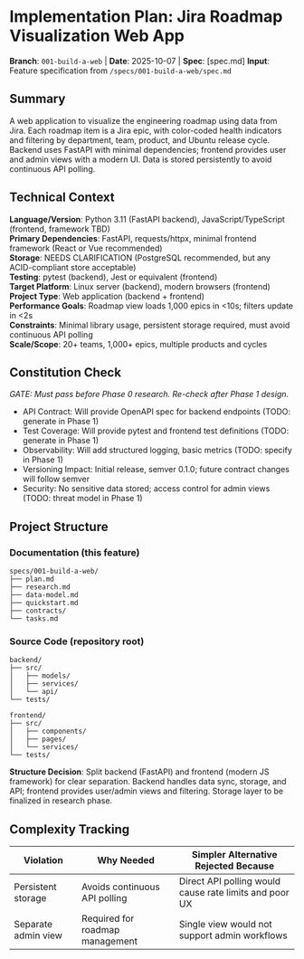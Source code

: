 # Implementation Plan: Jira Roadmap Visualization Web App

**Branch**: `001-build-a-web` | **Date**: 2025-10-07 | **Spec**: [spec.md]
**Input**: Feature specification from `/specs/001-build-a-web/spec.md`

## Summary

A web application to visualize the engineering roadmap using data from Jira. Each roadmap item is a Jira epic, with color-coded health indicators and filtering by department, team, product, and Ubuntu release cycle. Backend uses FastAPI with minimal dependencies; frontend provides user and admin views with a modern UI. Data is stored persistently to avoid continuous API polling.

## Technical Context

**Language/Version**: Python 3.11 (FastAPI backend), JavaScript/TypeScript (frontend, framework TBD)  
**Primary Dependencies**: FastAPI, requests/httpx, minimal frontend framework (React or Vue recommended)  
**Storage**: NEEDS CLARIFICATION (PostgreSQL recommended, but any ACID-compliant store acceptable)  
**Testing**: pytest (backend), Jest or equivalent (frontend)  
**Target Platform**: Linux server (backend), modern browsers (frontend)  
**Project Type**: Web application (backend + frontend)  
**Performance Goals**: Roadmap view loads 1,000 epics in <10s; filters update in <2s  
**Constraints**: Minimal library usage, persistent storage required, must avoid continuous API polling  
**Scale/Scope**: 20+ teams, 1,000+ epics, multiple products and cycles

## Constitution Check

*GATE: Must pass before Phase 0 research. Re-check after Phase 1 design.*

- API Contract: Will provide OpenAPI spec for backend endpoints (TODO: generate in Phase 1)
- Test Coverage: Will provide pytest and frontend test definitions (TODO: generate in Phase 1)
- Observability: Will add structured logging, basic metrics (TODO: specify in Phase 1)
- Versioning Impact: Initial release, semver 0.1.0; future contract changes will follow semver
- Security: No sensitive data stored; access control for admin views (TODO: threat model in Phase 1)

## Project Structure

### Documentation (this feature)

```
specs/001-build-a-web/
├── plan.md
├── research.md
├── data-model.md
├── quickstart.md
├── contracts/
└── tasks.md
```

### Source Code (repository root)

```
backend/
├── src/
│   ├── models/
│   ├── services/
│   └── api/
└── tests/

frontend/
├── src/
│   ├── components/
│   ├── pages/
│   └── services/
└── tests/
```

**Structure Decision**: Split backend (FastAPI) and frontend (modern JS framework) for clear separation. Backend handles data sync, storage, and API; frontend provides user/admin views and filtering. Storage layer to be finalized in research phase.

## Complexity Tracking

| Violation | Why Needed | Simpler Alternative Rejected Because |
|-----------|------------|-------------------------------------|
| Persistent storage | Avoids continuous API polling | Direct API polling would cause rate limits and poor UX |
| Separate admin view | Required for roadmap management | Single view would not support admin workflows |
